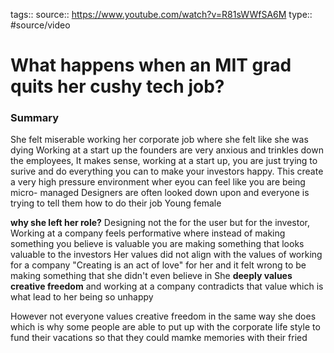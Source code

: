 tags:: 
source:: https://www.youtube.com/watch?v=R81sWWfSA6M
type:: #source/video 

# What happens when an MIT grad quits her cushy tech job?


### Summary
She felt miserable working her corporate job where she felt like she was dying
Working at a start up the founders are very anxious and trinkles down the employees,
It makes sense, working at a start up, you are just trying to surive and do everything you can to make your investors happy.
This create a very high pressure environment wher eyou can feel like you are being micro- managed
Designers are often looked down upon and everyone is trying to tell them how to do their job 
Young female

**why she left her role?**
Designing not the for the user but for the investor,
Working at a company feels performative where instead of making something you believe is valuable you are making something that looks valuable to the investors
Her values did not align with the values of working for a company
"Creating is an act of love" for her and it felt wrong to be making something that she didn't even believe in
She **deeply values creative freedom** and working at a company contradicts that value which is what lead to her being so unhappy 

However not everyone values creative freedom in the same way she does which is why some people are able to put up with the corporate life style to fund their vacations so that they could mamke memories with their fried